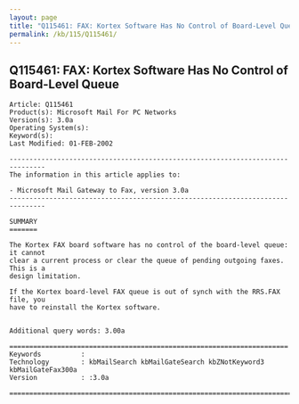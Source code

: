 ```yaml
---
layout: page
title: "Q115461: FAX: Kortex Software Has No Control of Board-Level Queue"
permalink: /kb/115/Q115461/
---
```


## Q115461: FAX: Kortex Software Has No Control of Board-Level Queue

	Article: Q115461
	Product(s): Microsoft Mail For PC Networks
	Version(s): 3.0a
	Operating System(s): 
	Keyword(s): 
	Last Modified: 01-FEB-2002
	
	-------------------------------------------------------------------------------
	The information in this article applies to:
	
	- Microsoft Mail Gateway to Fax, version 3.0a 
	-------------------------------------------------------------------------------
	
	SUMMARY
	=======
	
	The Kortex FAX board software has no control of the board-level queue: it cannot
	clear a current process or clear the queue of pending outgoing faxes. This is a
	design limitation.
	
	If the Kortex board-level FAX queue is out of synch with the RRS.FAX file, you
	have to reinstall the Kortex software.
	
	
	Additional query words: 3.00a
	
	======================================================================
	Keywords          :  
	Technology        : kbMailSearch kbMailGateSearch kbZNotKeyword3 kbMailGateFax300a
	Version           : :3.0a
	
	=============================================================================
	
